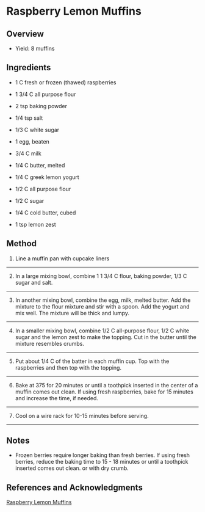 # Raspberry Lemon Muffins

## Overview

- Yield: 8 muffins

## Ingredients

- 1 C fresh or frozen (thawed) raspberries

- 1 3/4 C all purpose flour

- 2 tsp baking powder

- 1/4 tsp salt

- 1/3 C white sugar

- 1 egg, beaten

- 3/4 C milk

- 1/4 C butter, melted

- 1/4 C greek lemon yogurt

- 1/2 C all purpose flour

- 1/2 C sugar

- 1/4 C cold butter, cubed

- 1 tsp lemon zest

## Method

1. Line a muffin pan with cupcake liners
---

2. In a large mixing bowl, combine 1 1 3/4 C flour, baking powder, 1/3 C sugar and salt.
---

3. In another mixing bowl, combine the egg, milk, melted butter. Add the mixture to the flour mixture and stir with a spoon. Add the yogurt and mix well. The mixture will be thick and lumpy.
---

4. In a smaller mixing bowl, combine 1/2 C all-purpose flour, 1/2 C white sugar and the lemon zest to make the topping. Cut in the butter until the mixture resembles crumbs.
---

5. Put about 1/4 C of the batter in each muffin cup. Top with the raspberries and then top with the topping.
---

6. Bake at 375 for 20 minutes or until a toothpick inserted in the center of a muffin comes out clean. If using fresh raspberries, bake for 15 minutes and increase the time, if needed.
---

7. Cool on a wire rack for 10-15 minutes before serving.
---


## Notes

- Frozen berries require longer baking than fresh berries. If using fresh berries, reduce the baking time to 15 - 18 minutes or until a toothpick inserted comes out clean. or with dry crumb.

## References and Acknowledgments

[Raspberry Lemon Muffins](https://www.thisgalcooks.com/recipe-raspberry-lemon-muffins/)
